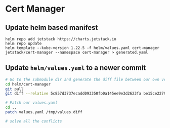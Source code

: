 # Cert Manager

## Update helm based manifest

```
helm repo add jetstack https://charts.jetstack.io
helm repo update
helm template --kube-version 1.22.5 -f helm/values.yaml cert-manager jetstack/cert-manager --namespace cert-manager > generated.yaml
```

## Update `helm/values.yaml` to a newer commit

```bash
# Go to the submodule dir and generate the diff file between our own version and the latest version
cd helm/cert-manager
git pull
git diff --relative 5c857d3737ecadd093350fb0a145ee9e3d2623fa be15ce2279b84cb2deb6f25c93aecb9679ff4c32  deploy/charts/cert-manager/values.yaml > /tmp/values.diff

# Patch our values.yaml
cd ..
patch values.yaml /tmp/values.diff

# solve all the conflicts
```
